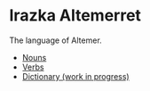 # Irazka Altemerret

The language of Altemer.

- [Nouns](word-classes/nouns.md)
- [Verbs](word-classes/nouns.md)
- [Dictionary (work in progress)](lexicon/lexicon.csv)